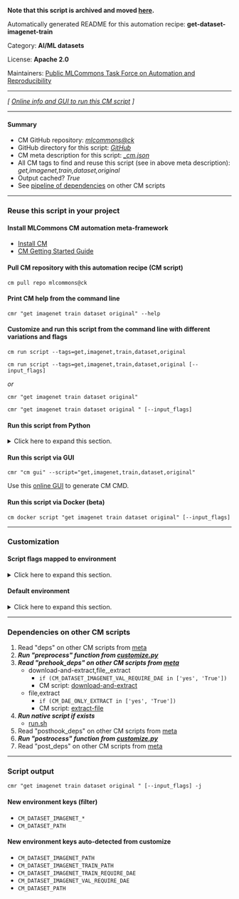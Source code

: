 **Note that this script is archived and moved [here](https://github.com/mlcommons/cm4mlops/tree/main/script/get-dataset-imagenet-train).**



Automatically generated README for this automation recipe: **get-dataset-imagenet-train**

Category: **AI/ML datasets**

License: **Apache 2.0**

Maintainers: [Public MLCommons Task Force on Automation and Reproducibility](https://github.com/mlcommons/ck/blob/master/docs/taskforce.md)

---
*[ [Online info and GUI to run this CM script](https://access.cknowledge.org/playground/?action=scripts&name=get-dataset-imagenet-train,2bec165da5cc4ebf) ]*

---
#### Summary

* CM GitHub repository: *[mlcommons@ck](https://github.com/mlcommons/ck/tree/dev/cm-mlops)*
* GitHub directory for this script: *[GitHub](https://github.com/mlcommons/ck/tree/dev/cm-mlops/script/get-dataset-imagenet-train)*
* CM meta description for this script: *[_cm.json](_cm.json)*
* All CM tags to find and reuse this script (see in above meta description): *get,imagenet,train,dataset,original*
* Output cached? *True*
* See [pipeline of dependencies](#dependencies-on-other-cm-scripts) on other CM scripts


---
### Reuse this script in your project

#### Install MLCommons CM automation meta-framework

* [Install CM](https://access.cknowledge.org/playground/?action=install)
* [CM Getting Started Guide](https://github.com/mlcommons/ck/blob/master/docs/getting-started.md)

#### Pull CM repository with this automation recipe (CM script)

```cm pull repo mlcommons@ck```

#### Print CM help from the command line

````cmr "get imagenet train dataset original" --help````

#### Customize and run this script from the command line with different variations and flags

`cm run script --tags=get,imagenet,train,dataset,original`

`cm run script --tags=get,imagenet,train,dataset,original [--input_flags]`

*or*

`cmr "get imagenet train dataset original"`

`cmr "get imagenet train dataset original " [--input_flags]`


#### Run this script from Python

<details>
<summary>Click here to expand this section.</summary>

```python

import cmind

r = cmind.access({'action':'run'
                  'automation':'script',
                  'tags':'get,imagenet,train,dataset,original'
                  'out':'con',
                  ...
                  (other input keys for this script)
                  ...
                 })

if r['return']>0:
    print (r['error'])

```

</details>


#### Run this script via GUI

```cmr "cm gui" --script="get,imagenet,train,dataset,original"```

Use this [online GUI](https://cKnowledge.org/cm-gui/?tags=get,imagenet,train,dataset,original) to generate CM CMD.

#### Run this script via Docker (beta)

`cm docker script "get imagenet train dataset original" [--input_flags]`

___
### Customization


#### Script flags mapped to environment
<details>
<summary>Click here to expand this section.</summary>

* `--input=value`  &rarr;  `IMAGENET_TRAIN_PATH=value`
* `--torrent=value`  &rarr;  `CM_DATASET_IMAGENET_TRAIN_TORRENT_PATH=value`

**Above CLI flags can be used in the Python CM API as follows:**

```python
r=cm.access({... , "input":...}
```

</details>

#### Default environment

<details>
<summary>Click here to expand this section.</summary>

These keys can be updated via `--env.KEY=VALUE` or `env` dictionary in `@input.json` or using script flags.


</details>

___
### Dependencies on other CM scripts


  1. Read "deps" on other CM scripts from [meta](https://github.com/mlcommons/ck/tree/dev/cm-mlops/script/get-dataset-imagenet-train/_cm.json)
  1. ***Run "preprocess" function from [customize.py](https://github.com/mlcommons/ck/tree/dev/cm-mlops/script/get-dataset-imagenet-train/customize.py)***
  1. ***Read "prehook_deps" on other CM scripts from [meta](https://github.com/mlcommons/ck/tree/dev/cm-mlops/script/get-dataset-imagenet-train/_cm.json)***
     * download-and-extract,file,_extract
       * `if (CM_DATASET_IMAGENET_VAL_REQUIRE_DAE in ['yes', 'True'])`
       - CM script: [download-and-extract](https://github.com/mlcommons/ck/tree/master/cm-mlops/script/download-and-extract)
     * file,extract
       * `if (CM_DAE_ONLY_EXTRACT in ['yes', 'True'])`
       - CM script: [extract-file](https://github.com/mlcommons/ck/tree/master/cm-mlops/script/extract-file)
  1. ***Run native script if exists***
     * [run.sh](https://github.com/mlcommons/ck/tree/dev/cm-mlops/script/get-dataset-imagenet-train/run.sh)
  1. Read "posthook_deps" on other CM scripts from [meta](https://github.com/mlcommons/ck/tree/dev/cm-mlops/script/get-dataset-imagenet-train/_cm.json)
  1. ***Run "postrocess" function from [customize.py](https://github.com/mlcommons/ck/tree/dev/cm-mlops/script/get-dataset-imagenet-train/customize.py)***
  1. Read "post_deps" on other CM scripts from [meta](https://github.com/mlcommons/ck/tree/dev/cm-mlops/script/get-dataset-imagenet-train/_cm.json)

___
### Script output
`cmr "get imagenet train dataset original " [--input_flags] -j`
#### New environment keys (filter)

* `CM_DATASET_IMAGENET_*`
* `CM_DATASET_PATH`
#### New environment keys auto-detected from customize

* `CM_DATASET_IMAGENET_PATH`
* `CM_DATASET_IMAGENET_TRAIN_PATH`
* `CM_DATASET_IMAGENET_TRAIN_REQUIRE_DAE`
* `CM_DATASET_IMAGENET_VAL_REQUIRE_DAE`
* `CM_DATASET_PATH`